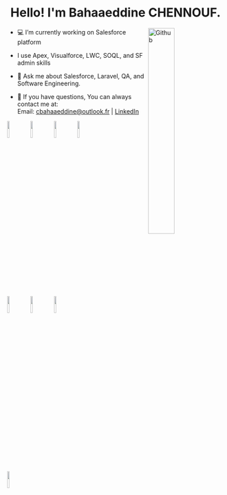 <h1 align="center">Hello! I'm Bahaaeddine CHENNOUF.</h1> 

<a href="https://github.com//"><img width="35%" align="right" alt="Github" src="https://github.com/TheDudeThatCode/TheDudeThatCode/blob/master/Assets/Developer.gif" /></a>


- 💻 I’m currently working on Salesforce platform
  
- I use Apex, Visualforce, LWC, SOQL, and SF admin skills
  
- 💬 Ask me about Salesforce, Laravel, QA, and Software Engineering.

- 💼 If you have questions, You can always contact me at: <br>
   Email: cbahaaeddine@outlook.fr | <a href="https://www.linkedin.com/in/bahaa-eddine-chennouf" target="_blank">LinkedIn</a>
   
<code><img width="10%" src="https://www.vectorlogo.zone/logos/salesforce/salesforce-ar21.svg"></code>
<code><img width="10%" src="https://www.vectorlogo.zone/logos/laravel/laravel-ar21.svg"></code>
<code><img width="10%" src="https://www.vectorlogo.zone/logos/mysql/mysql-ar21.svg"></code>
<code><img width="10%" src="https://www.vectorlogo.zone/logos/vuejs/vuejs-ar21.svg"></code>
<br><br>
<code><img width="10%" src="https://www.vectorlogo.zone/logos/javascript/javascript-ar21.svg"></code>
<code><img width="10%" src="https://www.vectorlogo.zone/logos/oracle/oracle-ar21.svg"></code>
<code><img width="10%" src="https://www.vectorlogo.zone/logos/nuxtjs/nuxtjs-ar21.svg"></code>
<br><br>
<code><img width="10%" src="https://www.vectorlogo.zone/logos/getbootstrap/getbootstrap-ar21.svg"></code>


<!--
**Bahaaeddine/Bahaaeddine** is a ✨ _special_ ✨ repository because its `README.md` (this file) appears on your GitHub profile.

Here are some ideas to get you started:

- 🔭 I’m currently working on ...
- 🌱 I’m currently learning ...
- 👯 I’m looking to collaborate on ...
- 🤔 I’m looking for help with ...
- 💬 Ask me about ...
- 📫 How to reach me: ...
- 😄 Pronouns: ...
- ⚡ Fun fact: ...
-->
